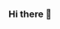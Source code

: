 ### Hi there 👋

<!--
**gokulvenkats/gokulvenkats** is a ✨ _special_ ✨ repository because its `README.md` (this file) appears on your GitHub profile.
https://shields.io/ | https://simpleicons.org/ | https://img.shields.io/badge/Gatsby-%23663399.svg?&style=for-the-badge&logo=gatsby&logoColor=white

Here are some ideas to get you started:

- 🔭 I’m currently working on ...
- 🌱 I’m currently learning ...
- 👯 I’m looking to collaborate on ...
- 🤔 I’m looking for help with ...
- 💬 Ask me about ...
- 📫 How to reach me: ...
- 😄 Pronouns: ...
- ⚡ Fun fact: ...
-->
